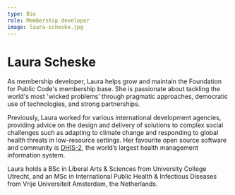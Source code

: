 ```yaml
---
type: Bio
role: Membership developer
image: laura-scheske.jpg
---
```


# Laura Scheske

As membership developer, Laura helps grow and maintain the Foundation for Public Code's membership base. She is passionate about tackling the world's most 'wicked problems’ through pragmatic approaches, democratic use of technologies, and strong partnerships. 

Previously, Laura worked for various international development agencies, providing advice on the design and delivery of solutions to complex social challenges such as adapting to climate change and responding to global health threats in low-resource settings. Her favourite open source software and community is [DHIS-2](https://www.dhis2.org/), the world’s largest health management information system.

Laura holds a BSc in Liberal Arts & Sciences from University College Utrecht, and an MSc in International Public Health & Infectious Diseases from Vrije Universiteit Amsterdam, the Netherlands.
